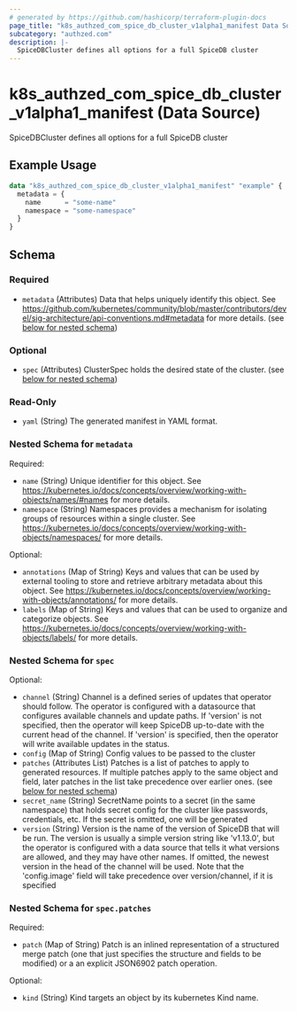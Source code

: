 ```yaml
---
# generated by https://github.com/hashicorp/terraform-plugin-docs
page_title: "k8s_authzed_com_spice_db_cluster_v1alpha1_manifest Data Source - terraform-provider-k8s"
subcategory: "authzed.com"
description: |-
  SpiceDBCluster defines all options for a full SpiceDB cluster
---
```


# k8s_authzed_com_spice_db_cluster_v1alpha1_manifest (Data Source)

SpiceDBCluster defines all options for a full SpiceDB cluster

## Example Usage

```terraform
data "k8s_authzed_com_spice_db_cluster_v1alpha1_manifest" "example" {
  metadata = {
    name      = "some-name"
    namespace = "some-namespace"
  }
}
```

<!-- schema generated by tfplugindocs -->
## Schema

### Required

- `metadata` (Attributes) Data that helps uniquely identify this object. See https://github.com/kubernetes/community/blob/master/contributors/devel/sig-architecture/api-conventions.md#metadata for more details. (see [below for nested schema](#nestedatt--metadata))

### Optional

- `spec` (Attributes) ClusterSpec holds the desired state of the cluster. (see [below for nested schema](#nestedatt--spec))

### Read-Only

- `yaml` (String) The generated manifest in YAML format.

<a id="nestedatt--metadata"></a>
### Nested Schema for `metadata`

Required:

- `name` (String) Unique identifier for this object. See https://kubernetes.io/docs/concepts/overview/working-with-objects/names/#names for more details.
- `namespace` (String) Namespaces provides a mechanism for isolating groups of resources within a single cluster. See https://kubernetes.io/docs/concepts/overview/working-with-objects/namespaces/ for more details.

Optional:

- `annotations` (Map of String) Keys and values that can be used by external tooling to store and retrieve arbitrary metadata about this object. See https://kubernetes.io/docs/concepts/overview/working-with-objects/annotations/ for more details.
- `labels` (Map of String) Keys and values that can be used to organize and categorize objects. See https://kubernetes.io/docs/concepts/overview/working-with-objects/labels/ for more details.


<a id="nestedatt--spec"></a>
### Nested Schema for `spec`

Optional:

- `channel` (String) Channel is a defined series of updates that operator should follow. The operator is configured with a datasource that configures available channels and update paths. If 'version' is not specified, then the operator will keep SpiceDB up-to-date with the current head of the channel. If 'version' is specified, then the operator will write available updates in the status.
- `config` (Map of String) Config values to be passed to the cluster
- `patches` (Attributes List) Patches is a list of patches to apply to generated resources. If multiple patches apply to the same object and field, later patches in the list take precedence over earlier ones. (see [below for nested schema](#nestedatt--spec--patches))
- `secret_name` (String) SecretName points to a secret (in the same namespace) that holds secret config for the cluster like passwords, credentials, etc. If the secret is omitted, one will be generated
- `version` (String) Version is the name of the version of SpiceDB that will be run. The version is usually a simple version string like 'v1.13.0', but the operator is configured with a data source that tells it what versions are allowed, and they may have other names. If omitted, the newest version in the head of the channel will be used. Note that the 'config.image' field will take precedence over version/channel, if it is specified

<a id="nestedatt--spec--patches"></a>
### Nested Schema for `spec.patches`

Required:

- `patch` (Map of String) Patch is an inlined representation of a structured merge patch (one that just specifies the structure and fields to be modified) or a an explicit JSON6902 patch operation.

Optional:

- `kind` (String) Kind targets an object by its kubernetes Kind name.

